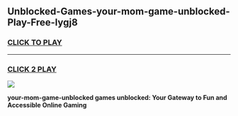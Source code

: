 
## Unblocked-Games-your-mom-game-unblocked-Play-Free-lygj8
<h3>
<a href="https://premium76.site?title=your-mom-game-unblocked&ref=17A">CLICK TO PLAY</a></h3>
<hr>

<h3>
<a href="https://premium76.site?title=your-mom-game-unblocked&ref=17A">CLICK 2 PLAY</a>
  
</h3>

<a href="https://premium76.site?title=your-mom-game-unblocked&ref=17A"><img src="https://clearcache.store/games.png"></a>


**your-mom-game-unblocked games unblocked: Your Gateway to Fun and Accessible Online Gaming**
